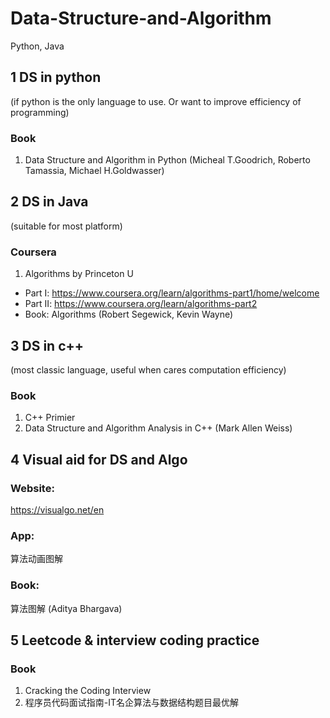 # Data-Structure-and-Algorithm
Python, Java

## 1 DS in python 
(if python is the only language to use. Or want to improve efficiency of programming)

### Book
1) Data Structure and Algorithm in Python (Micheal T.Goodrich, Roberto Tamassia, Michael H.Goldwasser)


## 2 DS in Java
(suitable for most platform)

### Coursera
1) Algorithms by Princeton U
- Part I: https://www.coursera.org/learn/algorithms-part1/home/welcome
- Part II: https://www.coursera.org/learn/algorithms-part2
- Book: Algorithms (Robert Segewick, Kevin Wayne)

## 3 DS in c++
(most classic language, useful when cares computation efficiency)

### Book
1) C++ Primier 
2) Data Structure and Algorithm Analysis in C++  (Mark Allen Weiss)

## 4 Visual aid for DS and Algo

### Website:
https://visualgo.net/en

### App: 
算法动画图解

### Book:
算法图解 (Aditya Bhargava)

## 5 Leetcode & interview coding practice

### Book
1) Cracking the Coding Interview
2) 程序员代码面试指南-IT名企算法与数据结构题目最优解
